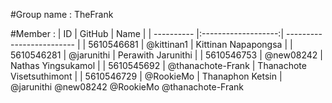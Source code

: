 #Group name : TheFrank

#Member :
| ID | GitHub | Name |
| ---------- |:-------------------:| ------------------------- |
| 5610546681 | @kittinan1 | Kittinan Napapongsa |
| 5610546281 | @jarunithi | Perawith Jarunithi |
| 5610546753 | @new08242 | Nathas Yingsukamol |
| 5610545692 | @thanachote-Frank | Thanachote Visetsuthimont |
| 5610546729 | @RookieMo | Thanaphon Ketsin |
@jarunithi @new08242 @RookieMo @thanachote-Frank
